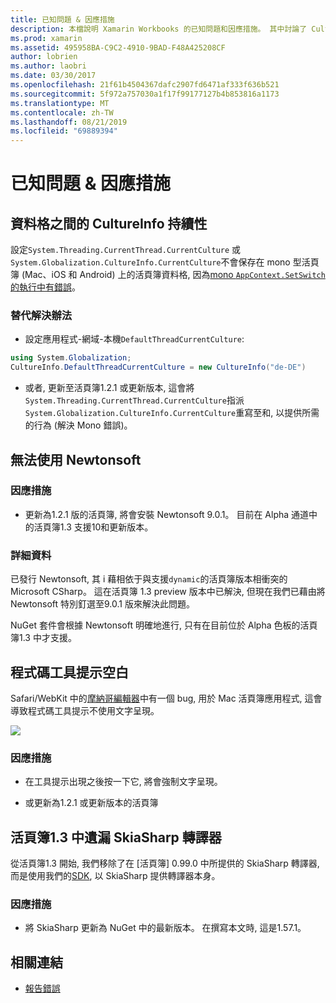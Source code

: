 ```yaml
---
title: 已知問題 & 因應措施
description: 本檔說明 Xamarin Workbooks 的已知問題和因應措施。 其中討論了 CultureInfo 問題、JSON 問題等等。
ms.prod: xamarin
ms.assetid: 495958BA-C9C2-4910-9BAD-F48A425208CF
author: lobrien
ms.author: laobri
ms.date: 03/30/2017
ms.openlocfilehash: 21f61b4504367dafc2907fd6471af333f636b521
ms.sourcegitcommit: 5f972a757030a1f17f99177127b4b853816a1173
ms.translationtype: MT
ms.contentlocale: zh-TW
ms.lasthandoff: 08/21/2019
ms.locfileid: "69889394"
---
```

# <a name="known-issues--workarounds"></a>已知問題 & 因應措施

## <a name="persistence-of-cultureinfo-across-cells"></a>資料格之間的 CultureInfo 持續性

設定`System.Threading.CurrentThread.CurrentCulture` 或`System.Globalization.CultureInfo.CurrentCulture`不會保存在 mono 型活頁簿 (Mac、iOS 和 Android) 上的活頁簿資料格, 因為[mono `AppContext.SetSwitch`的執行中有錯誤][appcontext-bug]。

### <a name="workarounds"></a>替代解決辦法

* 設定應用程式-網域-本機`DefaultThreadCurrentCulture`:

```csharp
using System.Globalization;
CultureInfo.DefaultThreadCurrentCulture = new CultureInfo("de-DE")
```

* 或者, 更新至活頁簿1.2.1 或更新版本, 這會將`System.Threading.CurrentThread.CurrentCulture`指派`System.Globalization.CultureInfo.CurrentCulture`重寫至和, 以提供所需的行為 (解決 Mono 錯誤)。

## <a name="unable-to-use-newtonsoftjson"></a>無法使用 Newtonsoft

### <a name="workaround"></a>因應措施

* 更新為1.2.1 版的活頁簿, 將會安裝 Newtonsoft 9.0.1。
  目前在 Alpha 通道中的活頁簿1.3 支援10和更新版本。

### <a name="details"></a>詳細資料

已發行 Newtonsoft, 其 i 藉相依于與支援`dynamic`的活頁簿版本相衝突的 Microsoft CSharp。 這在活頁簿 1.3 preview 版本中已解決, 但現在我們已藉由將 Newtonsoft 特別釘選至9.0.1 版來解決此問題。

NuGet 套件會根據 Newtonsoft 明確地進行, 只有在目前位於 Alpha 色板的活頁簿1.3 中才支援。

## <a name="code-tooltips-are-blank"></a>程式碼工具提示空白

Safari/WebKit 中的[摩納哥編輯器][monaco-bug]中有一個 bug, 用於 Mac 活頁簿應用程式, 這會導致程式碼工具提示不使用文字呈現。

![](general-images/monaco-signature-help-bug.png)

### <a name="workaround"></a>因應措施

* 在工具提示出現之後按一下它, 將會強制文字呈現。

* 或更新為1.2.1 或更新版本的活頁簿

[appcontext-bug]: https://bugzilla.xamarin.com/show_bug.cgi?id=54448
[monaco-bug]: https://github.com/Microsoft/monaco-editor/issues/408

## <a name="skiasharp-renderers-are-missing-in-workbooks-13"></a>活頁簿1.3 中遺漏 SkiaSharp 轉譯器

從活頁簿1.3 開始, 我們移除了在 [活頁簿] 0.99.0 中所提供的 SkiaSharp 轉譯器, 而是使用我們的[SDK](~/tools/workbooks/sdk/index.md), 以 SkiaSharp 提供轉譯器本身。

### <a name="workaround"></a>因應措施

* 將 SkiaSharp 更新為 NuGet 中的最新版本。 在撰寫本文時, 這是1.57.1。

## <a name="related-links"></a>相關連結

- [報告錯誤](~/tools/workbooks/install.md#reporting-bugs)
